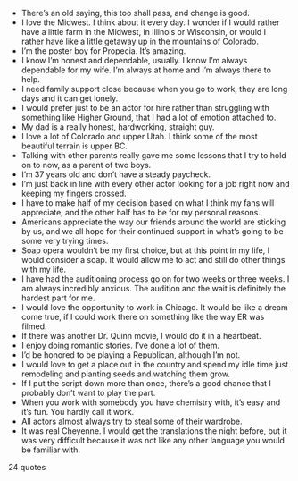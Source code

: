  - There’s an old saying, this too shall pass, and change is good.
 - I love the Midwest. I think about it every day. I wonder if I would rather have a little farm in the Midwest, in Illinois or Wisconsin, or would I rather have like a little getaway up in the mountains of Colorado.
 - I’m the poster boy for Propecia. It’s amazing.
 - I know I’m honest and dependable, usually. I know I’m always dependable for my wife. I’m always at home and I’m always there to help.
 - I need family support close because when you go to work, they are long days and it can get lonely.
 - I would prefer just to be an actor for hire rather than struggling with something like Higher Ground, that I had a lot of emotion attached to.
 - My dad is a really honest, hardworking, straight guy.
 - I love a lot of Colorado and upper Utah. I think some of the most beautiful terrain is upper BC.
 - Talking with other parents really gave me some lessons that I try to hold on to now, as a parent of two boys.
 - I’m 37 years old and don’t have a steady paycheck.
 - I’m just back in line with every other actor looking for a job right now and keeping my fingers crossed.
 - I have to make half of my decision based on what I think my fans will appreciate, and the other half has to be for my personal reasons.
 - Americans appreciate the way our friends around the world are sticking by us, and we all hope for their continued support in what’s going to be some very trying times.
 - Soap opera wouldn’t be my first choice, but at this point in my life, I would consider a soap. It would allow me to act and still do other things with my life.
 - I have had the auditioning process go on for two weeks or three weeks. I am always incredibly anxious. The audition and the wait is definitely the hardest part for me.
 - I would love the opportunity to work in Chicago. It would be like a dream come true, if I could work there on something like the way ER was filmed.
 - If there was another Dr. Quinn movie, I would do it in a heartbeat.
 - I enjoy doing romantic stories. I’ve done a lot of them.
 - I’d be honored to be playing a Republican, although I’m not.
 - I would love to get a place out in the country and spend my idle time just remodeling and planting seeds and watching them grow.
 - If I put the script down more than once, there’s a good chance that I probably don’t want to play the part.
 - When you work with somebody you have chemistry with, it’s easy and it’s fun. You hardly call it work.
 - All actors almost always try to steal some of their wardrobe.
 - It was real Cheyenne. I would get the translations the night before, but it was very difficult because it was not like any other language you would be familiar with.

24 quotes
